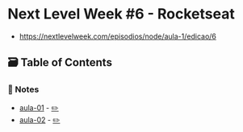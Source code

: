 # Next Level Week #6 - Rocketseat

- <https://nextlevelweek.com/episodios/node/aula-1/edicao/6>

## 🗃️ Table of Contents

### 📝 Notes

- [aula-01](https://meleu.github.io/my-notes/courses/nlw-06/aula-01) - [✏️](https://github.com/meleu/my-notes/edit/master/courses/nlw-06/aula-01.md)
- [aula-02](https://meleu.github.io/my-notes/courses/nlw-06/aula-02) - [✏️](https://github.com/meleu/my-notes/edit/master/courses/nlw-06/aula-02.md)

